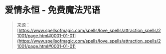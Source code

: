 <!--yml

category: 未分类

date: 2024-06-12 19:04:15

-->

# 爱情永恒 - 免费魔法咒语

> 来源：[https://www.spellsofmagic.com/spells/love_spells/attraction_spells/21001/page.html#0001-01-01](https://www.spellsofmagic.com/spells/love_spells/attraction_spells/21001/page.html#0001-01-01)
